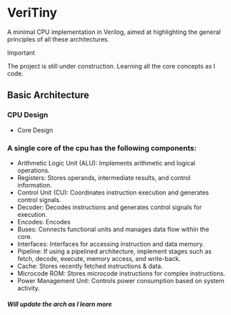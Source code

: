 # VeriTiny

A minimal CPU implementation in Verilog, aimed at highlighting the general principles of all these architectures.


> [!IMPORTANT]
> The project is still under construction.
> Learning all the core concepts as I code.

## Basic Architecture

### CPU Design

- Core Design

### A single core of the cpu has the following components:

- Arithmetic Logic Unit (ALU): Implements arithmetic and logical operations.
- Registers: Stores operands, intermediate results, and control information.
- Control Unit (CU): Coordinates instruction execution and generates control signals.
- Decoder: Decodes instructions and generates control signals for execution.
- Encodes: Encodes
- Buses: Connects functional units and manages data flow within the core.
- Interfaces: Interfaces for accessing instruction and data memory.
- Pipeline: If using a pipelined architecture, implement stages such as fetch, decode, execute, memory access, and write-back.
- Cache: Stores recently fetched instructions & data.
- Microcode ROM: Stores microcode instructions for complex instructions.
- Power Management Unit: Controls power consumption based on system activity.

##### Will update the arch as I learn more

